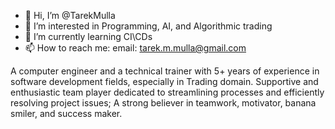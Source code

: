 - 👋 Hi, I’m @TarekMulla
- 👀 I’m interested in Programming, AI, and Algorithmic trading
- 🌱 I’m currently learning CI\CDs
- 📫 How to reach me:
    email: tarek.m.mulla@gmail.com

A computer engineer and a technical trainer with 5+ years of experience in software development fields, especially in Trading domain.
Supportive and enthusiastic team player dedicated to streamlining processes and efficiently resolving project issues; A strong believer in teamwork, motivator, banana smiler, and success maker. 
